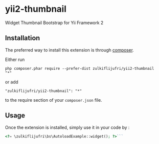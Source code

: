 yii2-thumbnail
==============
Widget Thumbnail Bootstrap for Yii Framework 2

Installation
------------

The preferred way to install this extension is through [composer](http://getcomposer.org/download/).

Either run

```
php composer.phar require --prefer-dist zulkiflijufri/yii2-thumbnail "*"
```

or add

```
"zulkiflijufri/yii2-thumbnail": "*"
```

to the require section of your `composer.json` file.


Usage
-----

Once the extension is installed, simply use it in your code by  :

```php
<?= \zulkiflijufri\bs\AutoloadExample::widget(); ?>```